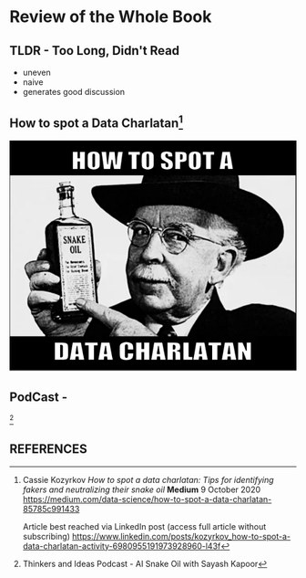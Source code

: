 # Review of the Whole Book

## TLDR - Too Long, Didn't Read

- uneven
- naive
- generates good discussion

## How to spot a Data Charlatan[^DataCharlatan]

![How to spot a data charlatan](../images/HowToSpotDataCharlatan.webp)

## PodCast -

[^AISnakeOilPodCast]

## REFERENCES

[^DataCharlatan]:
    Cassie Kozyrkov _How to spot a data charlatan: Tips for identifying fakers and neutralizing their snake oil_ **Medium** 9 October 2020 https://medium.com/data-science/how-to-spot-a-data-charlatan-85785c991433
	
	Article best reached via LinkedIn post (access full article without subscribing) https://www.linkedin.com/posts/kozyrkov_how-to-spot-a-data-charlatan-activity-6980955191973928960-l43f
	


[^AISnakeOilPodCast]:
    Thinkers and Ideas Podcast - AI Snake Oil with Sayash Kapoor
	